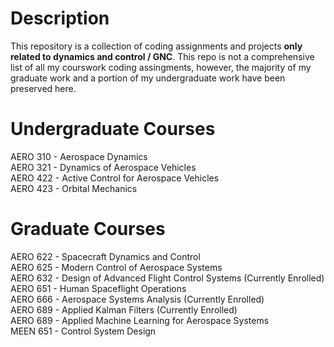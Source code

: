 # Description
This repository is a collection of coding assignments and projects **only related to dynamics and control / GNC**. This repo is not a comprehensive list of all my courswork coding assingments, however, the majority of my graduate work and a portion of my undergraduate work have been preserved here. 

# Undergraduate Courses
AERO 310 - Aerospace Dynamics\
AERO 321 - Dynamics of Aerospace Vehicles\
AERO 422 - Active Control for Aerospace Vehicles\
AERO 423 - Orbital Mechanics

# Graduate Courses
AERO 622 - Spacecraft Dynamics and Control\
AERO 625 - Modern Control of Aerospace Systems\
AERO 632 - Design of Advanced Flight Control Systems (Currently Enrolled)\
AERO 651 - Human Spaceflight Operations\
AERO 666 - Aerospace Systems Analysis (Currently Enrolled)\
AERO 689 - Applied Kalman Filters (Currently Enrolled)\
AERO 689 - Applied Machine Learning for Aerospace Systems\
MEEN 651 - Control System Design

